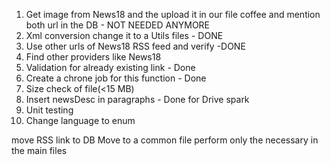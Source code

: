 1. Get image from News18 and the upload it in our file coffee and mention both url in the DB - NOT NEEDED ANYMORE
2. Xml conversion change it to a Utils files - DONE
3. Use other urls of News18 RSS feed and verify -DONE
4. Find other providers like News18
5. Validation for already existing link - Done
6. Create a chrone job for this function - Done
7. Size check of file(<15 MB)
8. Insert newsDesc in paragraphs - Done for Drive spark
9. Unit testing
10. Change language to enum

move RSS link to DB
Move to a common file
perform only the necessary in the main files
